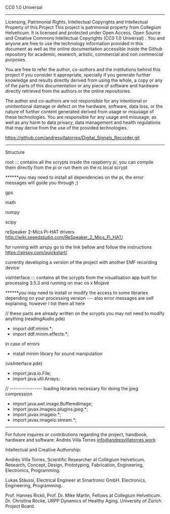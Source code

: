 CC0 1.0 Universal 
__________________________________________________________________________________ 
Licensing, Patrimonial Rights, Intellectual Copyrights and Intellectual Property of this Project
This project is patrimonial property from Collegium Helveticum. It is licensed and protected under Open Access, Open Source and Creative Commons Intellectual Copyrights (CC0 1.0 Universal) . You and anyone are free to use the technology information provided in this document as well as the online documentation accessible inside the Github repository for academic, research, artistic, commercial and non commercial purposes.

You are free to refer the author, co-authors and the institutions behind this project if you consider it appropriate, specially if you generate further knowledge and results directly derived from using the whole, a copy or any of the parts of this documentation or any piece of software and hardware directly retrieved from the authors or the online repositories.

The author and co-authors are not responsible for any intentional or unintentional damage or defect on the hardware, software, data loss, or the nature of further content generated derived from usage or misusage of these technologies. You are responsible for any usage and misusage, as well as any harm to data privacy, data management and health regulations that may derive from the use of the provided technologies.

https://github.com/andresvillatorres/Digital_Signals_Recorder.git 

__________________________________________________________________________________

Structure
  
  root ::: contains all the scrypts inside the raspberry pi, you can compile them directly from the pi or run them on the rc.local scrypt
  
  ******you may need to install all dependencies on the pi, the error messages will guide you through ;)
  
  gps
  
  math
  
  numpy
  
  scipy 
 
  reSpeaker 2-Mics Pi-HAT drivers
  http://wiki.seeedstudio.com/ReSpeaker_2_Mics_Pi_HAT/
  
  for running with airspy go to the link bellow and follow the instructions
  https://airspy.com/quickstart/
  
  currently developing a version of the project with another EMF recording device
  
  visInterface ::: contains all the scrypts from the visualisation app built for processing 3.5.3 and running on mac os x Mojave
  
  ******you may need to install or modify the access to some libraries depending on your processing version --- also error messages are self explaining, however I list them all here
  
 
  
  // these parts are already written on the scrypts you may not need to modify anything
  (readingAudio.pde)
  - import ddf.minim.*;
  - import ddf.minim.effects.*;
  
  in case of errors 
   - install minim library for sound manipulation
  
  (visInterface.pde)
  - import java.io.File;
  - import java.util.Arrays;

  // ---------------- loading libraries necessary for doing the jpeg compression
  - import java.awt.image.BufferedImage;
  - import javax.imageio.plugins.jpeg.*;
  - import javax.imageio.*;
  - import javax.imageio.stream.*;
  

__________________________________________________________________________________

For future inquires or contributions regarding the project, handbook, hardware and software:
Andrés Villa Torres info@andresvillatorres.work 

Intellectual and Creative Authorship:

Andrés Villa Torres, Scientific Researcher at Collegium Helveticum.
Research, Concept, Design, Prototyping, Fabrication, Engineering, Electronics, Programming.

Lukas Stäussi, Electrical Engineer at Smartronic GmbH. 
Electronics, Engineering, Programming.

Prof. Hannes Rickli, Prof. Dr. Mike Martin, Fellows at Collegium Helveticum. Dr. Christina Röcke, URPP Dynamics of Healthy Aging. University of Zürich. Project Board.
